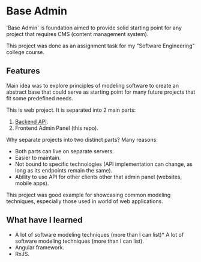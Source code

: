 # Base Admin

'Base Admin' is foundation aimed to provide solid starting point for any project that requires CMS (content management system).

This project was done as an assignment task for my "Software Engineering" college course.

## Features

Main idea was to explore principles of modeling software to create an abstract base that could serve as starting point for many future projects that fit some predefined needs.

This is web project. It is separated into 2 main parts:
1. [Backend API](https://github.com/aleksa-sukovic/base-api-lumen).
2. Frontend Admin Panel (this repo).

Why separate projects into two distinct parts? Many reasons:
* Both parts can live on separate servers.
* Easier to maintain.
* Not bound to specific technologies (API implementation can change, as long as its endpoints remain the same).
* Ability to use API for other clients other that admin panel (websites, mobile apps).

This project was good example for showcasing common modeling techniques, especially those used in world of web applications.

## What have I learned

* A lot of software modeling techniques (more than I can list)* A lot of software modeling techniques (more than I can list).
* Angular framework.
* RxJS.
